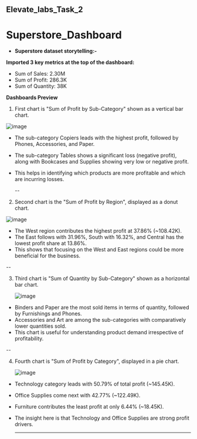 
## Elevate_labs_Task_2


# Superstore_Dashboard


- **Superstore dataset storytelling:-**


 **Imported 3 key metrics at the top of the dashboard:**
  

- Sum of Sales: 2.30M
- Sum of Profit: 286.3K
- Sum of Quantity: 38K


**Dashboards Preview**


1. First chart is "Sum of Profit by Sub-Category" shown as a vertical bar chart.

   

![image](https://github.com/user-attachments/assets/638a6754-6ce1-4740-9766-7dddee47825e)




- The sub-category Copiers leads with the highest profit, followed by Phones, Accessories, and Paper.
- The sub-category Tables shows a significant loss (negative profit), along with Bookcases and Supplies showing very low or negative profit.
- This helps in identifying which products are more profitable and which are incurring losses.


  --
  

2. Second chart is the "Sum of Profit by Region", displayed as a donut chart.

   

![image](https://github.com/user-attachments/assets/db7b0b32-f4da-47aa-8dfb-cdee1e852954)




- The West region contributes the highest profit at 37.86% (~108.42K).
- The East follows with 31.96%, South with 16.32%, and Central has the lowest profit share at 13.86%.
- This shows that focusing on the West and East regions could be more beneficial for the business.
  

--

 3. Third chart is "Sum of Quantity by Sub-Category" shown as a horizontal bar chart.
    
    

    ![image](https://github.com/user-attachments/assets/21581a2c-71cc-4033-aefa-36d2368a2e13)




- Binders and Paper are the most sold items in terms of quantity, followed by Furnishings and Phones.
- Accessories and Art are among the sub-categories with comparatively lower quantities sold.
- This chart is useful for understanding product demand irrespective of profitability.
  

--


 4. Fourth chart is "Sum of Profit by Category", displayed in a pie chart.



    ![image](https://github.com/user-attachments/assets/e7c62af7-9a8d-45b8-96ab-265e5053dca5)



- Technology category leads with 50.79% of total profit (~145.45K).
- Office Supplies come next with 42.77% (~122.49K).
- Furniture contributes the least profit at only 6.44% (~18.45K).
- The insight here is that Technology and Office Supplies are strong profit drivers.


  ---
